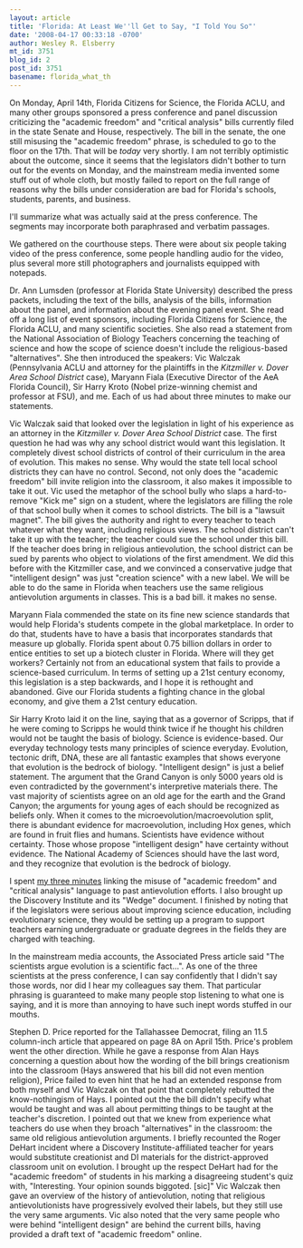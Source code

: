 ```yaml
---
layout: article
title: 'Florida: At Least We''ll Get to Say, "I Told You So"'
date: '2008-04-17 00:33:18 -0700'
author: Wesley R. Elsberry
mt_id: 3751
blog_id: 2
post_id: 3751
basename: florida_what_th
---
```

On Monday, April 14th, Florida Citizens for Science, the Florida ACLU, and many other groups sponsored a press conference and panel discussion criticizing the "academic freedom" and "critical analysis" bills currently filed in the state Senate and House, respectively. The bill in the senate, the one still misusing the "academic freedom" phrase, is scheduled to go to the floor on the 17th. That will be _today_ very shortly. I am not terribly optimistic about the outcome, since it seems that the legislators didn't bother to turn out for the events on Monday, and the mainstream media invented some stuff out of whole cloth, but mostly failed to report on the full range of reasons why the bills under consideration are bad for Florida's schools, students, parents, and business. 

I'll summarize what was actually said at the press conference. The segments may incorporate both paraphrased and verbatim passages.

We gathered on the courthouse steps. There were about six people taking video of the press conference, some people handling audio for the video, plus several more still photographers and journalists equipped with notepads.

Dr. Ann Lumsden (professor at Florida State University) described the press packets, including the text of the bills, analysis of the bills, information about the panel, and information about the evening panel event. She read off a long list of event sponsors, including Florida Citizens for Science, the Florida ACLU, and many scientific societies. She also read a statement from the National Association of Biology Teachers concerning the teaching of science and how the scope of science doesn't include the religious-based "alternatives". She then introduced the speakers: Vic Walczak (Pennsylvania ACLU and attorney for the plaintiffs in the _Kitzmiller v. Dover Area School District_ case), Maryann Fiala (Executive Director of the AeA Florida Council), Sir Harry Kroto (Nobel prize-winning chemist and professor at FSU), and me. Each of us had about three minutes to make our statements.

Vic Walczak said that looked over the legislation in light of his experience as an attorney in the _Kitzmiller v. Dover Area School District_ case. The first question he had was why any school district would want this legislation. It completely divest school districts of control of their curriculum in the area of evolution. This makes no sense. Why would the state tell local school districts they can have no control. Second, not only does the "academic freedom" bill invite religion into the classroom, it also makes it impossible to take it out. Vic used the metaphor of the school bully who slaps a hard-to-remove "Kick me" sign on a student, where the legislators are filling the role of that school bully when it comes to school districts. The bill is a "lawsuit magnet". The bill gives the authority and right to every teacher to teach whatever what they want, including religious views. The school district can't take it up with the teacher; the teacher could sue the school under this bill. If the teacher does bring in religious antievolution, the school district can be sued by parents who object to violations of the first amendment. We did this before with the Kitzmiller case, and we convinced a conservative judge that "intelligent design" was just "creation science" with a new label. We will be able to do the same in Florida when teachers use the same religious antievolution arguments in classes. This is a bad bill. it makes no sense.

Maryann Fiala commended the state on its fine new science standards that would help Florida's students compete in the global marketplace. In order to do that, students have to have a basis that incorporates standards that measure up globally. Florida spent about 0.75 billion dollars in order to entice entities to set up a biotech cluster in Florida.  Where will they get workers? Certainly not from an educational system that fails to provide a science-based curriculum. In terms of setting up a 21st century economy, this legislation is a step backwards, and I hope it is rethought and abandoned. Give our Florida students a fighting chance in the global economy, and give them a 21st century education.

Sir Harry Kroto laid it on the line, saying that as a governor of Scripps, that if he were coming to Scripps he would think twice if he thought his children would not be taught the basis of biology. Science is evidence-based. Our everyday technology tests many principles of science everyday. Evolution, tectonic drift, DNA, these are all fantastic examples that shows everyone that evolution is the bedrock of biology. "Intelligent design" is just a belief statement. The argument that the Grand Canyon is only 5000 years old is even contradicted by the government's interpretive materials there. The vast majority of scientists agree on an old age for the earth and the Grand Canyon; the arguments for young ages of each should be recognized as beliefs only. When it comes to the microevolution/macroevolution split, there is abundant evidence for macroevolution, including Hox genes, which are found in fruit flies and humans. Scientists have evidence without certainty. Those whose propose "intelligent design" have certainty without evidence. The National Academy of Sciences should have the last word, and they recognize that evolution is the bedrock of biology.

I spent [my three minutes](http://austringer.net/wp/index.php/2008/04/14/florida-press-conference-to-oppose-false-academic-freedom-and-critical-analysis-bills/) linking the misuse of "academic freedom" and "critical analysis" language to past antievolution efforts. I also brought up the Discovery Institute and its "Wedge" document. I finished by noting that if the legislators were serious about improving science education, including evolutionary science, they would be setting up a program to support teachers earning undergraduate or graduate degrees in the fields they are charged with teaching.

In the mainstream media accounts, the Associated Press article said "The scientists argue evolution is a scientific fact...". As one of the three scientists at the press conference, I can say confidently that I didn't say those words, nor did I hear my colleagues say them. That particular phrasing is guaranteed to make many people stop listening to what one is saying, and it is more than annoying to have such inept words stuffed in our mouths.

Stephen D. Price reported for the Tallahassee Democrat, filing an 11.5 column-inch article that appeared on page 8A on April 15th.  Price's problem went the other direction. While he gave a response from Alan Hays concerning a question about how the wording of the bill brings creationism into the classroom (Hays answered that his bill did not even mention religion), Price failed to even hint that he had an extended response from both myself and Vic Walczak on that point that completely rebutted the know-nothingism of Hays. I pointed out the the bill didn't specify what would be taught and was all about permitting things to be taught at the teacher's discretion. I pointed out that we knew from experience what teachers do use when they broach "alternatives" in the classroom: the same old religious antievolution arguments. I briefly recounted the Roger DeHart incident where a Discovery Institute-affiliated teacher for years would substitute creationist and DI materials for the district-approved classroom unit on evolution. I brought up the respect DeHart had for the "academic freedom" of students in his marking a disagreeing student's quiz with, "Interesting. Your opinion sounds biggoted. \[sic\]" Vic Walczak then gave an overview of the history of antievolution, noting that religious antievolutionists have progressively evolved their labels, but they still use the very same arguments. Vic also noted that the very same people who were behind "intelligent design" are behind the current bills, having provided a draft text of "academic freedom" online.
